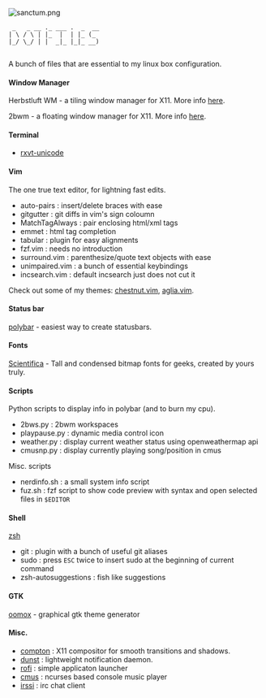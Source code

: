 ![sanctum.png](https://0x0.st/sPDL.png)


```
 _   _ __ ._ ___ .  _  __ 
| \ / \ | |_  |  | |_ (_  
|_/ \_/ | |  _|_ |_|_ __) 
                     
```


A bunch of files that are essential to my linux box configuration.

#### Window Manager

Herbstluft WM - a tiling window manager for X11. More info [here](https://www.herbstluftwm.org/).

2bwm - a floating window manager for X11. More info [here](https://github.com/venam/2bwm).



#### Terminal

- [rxvt-unicode](https://wiki.archlinux.org/index.php/rxvt-unicode)



#### Vim

The one true text editor, for lightning fast edits.

 - auto-pairs : insert/delete braces with ease
 - gitgutter : git diffs in vim's sign coloumn
 - MatchTagAlways : pair enclosing html/xml tags
 - emmet : html tag completion
 - tabular : plugin for easy alignments
 - fzf.vim : needs no introduction
 - surround.vim : parenthesize/quote text objects with ease
 - unimpaired.vim : a bunch of essential keybindings
 - incsearch.vim : default incsearch just does not cut it

Check out some of my themes: [chestnut.vim](https://github.com/NerdyPepper/chestnut.vim),
[aglia.vim](https://github.com/NerdyPepper/agila.vim).



#### Status bar

[polybar](https://github.com/jaagr/polybar) - easiest way to create statusbars.



#### Fonts

[Scientifica](https://github.com/NerdyPepper/scientifica) - Tall and condensed bitmap fonts for geeks,
created by yours truly.



#### Scripts

Python scripts to display info in polybar (and to burn my cpu).

 - 2bws.py : 2bwm workspaces
 - playpause.py : dynamic media control icon
 - weather.py : display current weather status using openweathermap api
 - cmusnp.py : display currently playing song/position in cmus

Misc. scripts

 - nerdinfo.sh : a small system info script
 - fuz.sh : fzf script to show code preview with syntax and open selected files in `$EDITOR`



#### Shell

[zsh](https://en.wikipedia.org/wiki/Z_shell)

 - git : plugin with a bunch of useful git aliases
 - sudo : press `ESC` twice to insert sudo at the beginning of current command
 - zsh-autosuggestions : fish like suggestions



#### GTK
[oomox](https://github.com/actionless/oomox) - graphical gtk theme generator



#### Misc.

 - [compton](https://github.com/chjj/compton) : X11 compositor for smooth transitions and shadows.
 - [dunst](https://dunst-project.org/) : lightweight notification daemon.
 - [rofi](https://github.com/DaveDavenport/rofi) : simple applicaton launcher
 - [cmus](https://cmus.github.io/) : ncurses based console music player
 - [irssi](https://irssi.org/) : irc chat client

